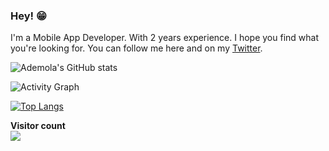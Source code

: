 ### Hey! 😁
I'm a Mobile App Developer.
With 2 years experience. I hope you find what you're looking for.
You can follow me here and on my [Twitter](https://twitter.com/demmss_).

![Ademola's GitHub stats](https://github-readme-stats.vercel.app/api?username=demolaf&theme=gotham&show_icons=true&include_all_commits=true&hide_border=true&bg_color=0d1117&title_color=38d252&icon_color=1f6fea&text_color=fefefe&count_private=true)

![Activity Graph](https://activity-graph.herokuapp.com/graph?username=demolaf&theme=github&hide_border=true&bg_color=0d1117&area_color=1f6fea&line=38d252&point=1f6fea&color=fefefe)

[![Top Langs](https://github-readme-stats.vercel.app/api/top-langs/?username=demolaf&theme=gotham&show_icons=true&include_all_commits=true&hide_border=true&bg_color=0d1117&title_color=38d252&icon_color=1f6fea&text_color=fefefe)](https://github.com/madonahs?tab=repositories)

<p align="left">
<b>Visitor count</b>
<br><img src="https://profile-counter.glitch.me/demolaf/count.svg" />
</p>

<!--
**demolaf/demolaf** is a ✨ _special_ ✨ repository because its `README.md` (this file) appears on your GitHub profile.

Here are some ideas to get you started:

- 🔭 I’m currently working on ...
- 🌱 I’m currently learning ...
- 👯 I’m looking to collaborate on ...
- 🤔 I’m looking for help with ...
- 💬 Ask me about ...
- 📫 How to reach me: ...
- 😄 Pronouns: ...
- ⚡ Fun fact: ...
-->
